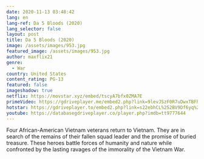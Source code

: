 ```yaml
---
date: 2020-11-13 03:48:42
lang: en
lang-ref: Da 5 Bloods (2020)
lang_selector: false
layout: post
title: Da 5 Bloods (2020)
image: /assets/images/953.jpg
featured_image: /assets/images/953.jpg
author: maxflix21
genre:
  - War
country: United States
content_rating: PG-13
featured: false
imageshadow: true
netflix: https://movstar.xyz/embed/tscyA7bfx0ZMA7E
primeVideo: https://gdriveplayer.me/embed2.php?link=9levJSzF0R7uDwxTBFhQTgGEnZCHkHM9lLCG6NQ%252F0snLPzy3tSzpsQIvyqwJS%252FZA2HNNJPNur49fymbmQuvve24u2bEB%252FoAb0D9VNuYdaIu%252Bsi4InWXxQZ99E8XwsLyDMvpUKgkFuSr1tiMpJuikL%252F88T2CzZCSLvznLgHNKQj0XHXjmVgTmbF2mJwddhXoA4%253D
hotstar: https://gdriveplayer.to/embed2.php?link=s22ebhCL%252BV9Df6yq%252BCvIQA4vCA2LGPdMNiKIeU3rRw%252BfuOkTB0Gj7OrD1Bj2fr69H6EkV0OaFaJV6MYGgpKtKfDJyMSkxZsXPf8MYwWasOwCRinDOt7cpX999En%252F2ahIpHLHksaso8t3o9M3xrIBlR%252FkSllZDXkqSO1YtmD7RE%252BCPBbBOUheHyCqW4aaCdmHQ%253D
youtube: https://databasegdriveplayer.co/player.php?imdb=tt9777644
---
```

 Four African-American Vietnam veterans return to Vietnam. They are in search of the remains of their fallen squad leader and the promise of buried treasure. These heroes battle forces of humanity and nature while confronted by the lasting ravages of the immorality of the Vietnam War.